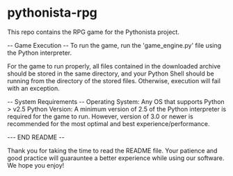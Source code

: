 # pythonista-rpg
This repo contains the RPG game for the Pythonista project. 

-- Game Execution -- 
To run the game, run the 'game_engine.py' file using the Python interpreter. 

For the game to run properly, all files contained in the downloaded archive 
  should be stored in the same directory, and your Python Shell should be 
  running from the directory of the stored files. Otherwise, execution 
  will fail with an exception.

-- System Requirements --
Operating System: Any OS that supports Python > v2.5
Python Version: A minimum version of 2.5 of the Python interpreter is required 
  for the game to run. However, version of 3.0 or newer is recommended for the 
  most optimal and best experience/performance. 

--- END README --

Thank you for taking the time to read the README file. 
Your patience and good practice will guarauntee a better experience while using
  our software. We hope you enjoy!
